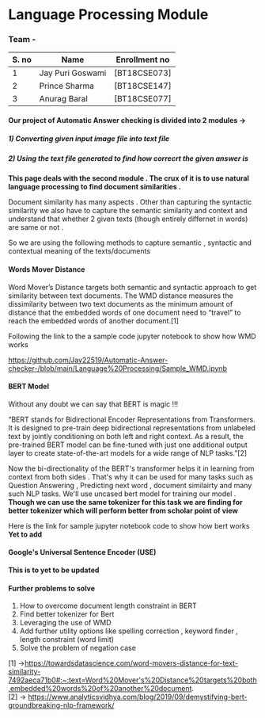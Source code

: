 # Language Processing Module

### Team - 

| S. no | Name | Enrollment no   |
| ----- | ---- | --------------- |
| 1 | Jay Puri Goswami  | [BT18CSE073]  |
| 2 | Prince Sharma    | [BT18CSE147]  |
| 3 | Anurag Baral  | [BT18CSE077]  |


#### Our project of Automatic Answer checking is divided into 2 modules -> 
##### 1) Converting given input image file into text file 
##### 2) Using the text file generated to find how correcrt the given answer is 


<b> This page deals with the second module . The crux of it is to use natural language processing to find document similarities . </b>

Document similarity has many aspects . Other than capturing the syntactic similarity we also have to capture the semantic similarity and context and understand that whether 
2 given texts (though entirely differnet in words) are same or not . 

So we are using the following methods to capture semantic , syntactic and contextual meaning of the texts/documents 

#### Words Mover Distance 

Word Mover’s Distance targets both semantic and syntactic approach to get similarity between text documents. The WMD distance measures the dissimilarity between two text documents as the 
minimum amount of distance that the embedded words of one document need to “travel” to reach the embedded words of another document.[1] 

Following the link to the a sample code jupyter notebook to show how WMD works 

https://github.com/Jay22519/Automatic-Answer-checker-/blob/main/Language%20Processing/Sample_WMD.ipynb


#### BERT Model

Without any doubt we can say that BERT is magic !!!
 
“BERT stands for Bidirectional Encoder Representations from Transformers. It is designed to pre-train deep bidirectional representations from unlabeled text by jointly conditioning on both 
left and right context. As a result, the pre-trained BERT model can be fine-tuned with just one additional output layer to create state-of-the-art models for a wide range of NLP tasks.”[2]

Now the bi-directionality of the BERT's transformer helps it in learning from context from both sides . That's why it can be used for many tasks such as Question Answering , Predicting 
next word , document similairty and many such NLP tasks. We'll use uncased bert model for training our model . 
<b>Though we can use the same tokenizer for this task we are finding for better tokenizer which will perform better from scholar point of view </b>

Here is the link for sample jupyter notebook code to show how bert works  <b> Yet to add </b>

#### Google's Universal Sentence Encoder (USE) 
<b> This is to yet to be updated </b>

#### Further problems to solve 
<ol type="1">
  <li>How to overcome document length constraint in BERT</li>
  <li>Find better tokenizer for Bert</li>
  <li>Leveraging the use of WMD</li>
  <li>Add further utility options like spelling correction , keyword finder , length constraint (word limit)</li>
  <li> Solve the problem of negation case </li>
</ol>







[1] ->https://towardsdatascience.com/word-movers-distance-for-text-similarity-7492aeca71b0#:~:text=Word%20Mover's%20Distance%20targets%20both,embedded%20words%20of%20another%20document. 
<br>
[2] -> https://www.analyticsvidhya.com/blog/2019/09/demystifying-bert-groundbreaking-nlp-framework/
